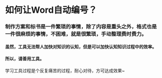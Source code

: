 # 如何让Word自动编号？
### 制作方案和标书是一件繁琐的事情，除了内容是重头之外，格式也是一件很麻烦的事情，不困难，就是很繁琐，手动整理费时费力。

#### 虽然，工具无法帮人加快对知识的认知，但是可以加快认知知识过程中的效率。
#### 所以，请善用工具。

学习工具过程是个反复痛苦的过程，耐心对待，方可达成效果~
